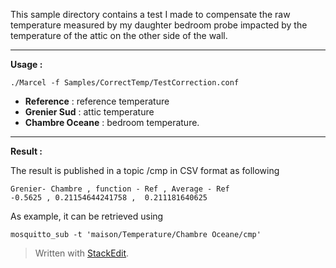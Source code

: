 This sample directory contains a test I made to compensate the raw temperature measured by my daughter bedroom probe impacted by the temperature of the attic on the other side of the wall.


----------
**Usage :**

    ./Marcel -f Samples/CorrectTemp/TestCorrection.conf

 - **Reference** : reference temperature
 - **Grenier Sud** : attic temperature
 - **Chambre Oceane** : bedroom temperature.


----------
**Result :**

The result is published in a topic <topic>/cmp in CSV format as following

    Grenier- Chambre , function - Ref , Average - Ref
    -0.5625 , 0.21154644241758 ,  0.211181640625

As example, it can be retrieved using 

    mosquitto_sub -t 'maison/Temperature/Chambre Oceane/cmp'

> Written with [StackEdit](https://stackedit.io/).
